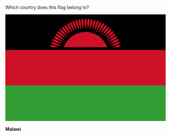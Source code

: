 Which country does this flag belong to?

![Flag of Malawi](images/Flag_of_Malawi.svg)
<!--question-->
**Malawi**